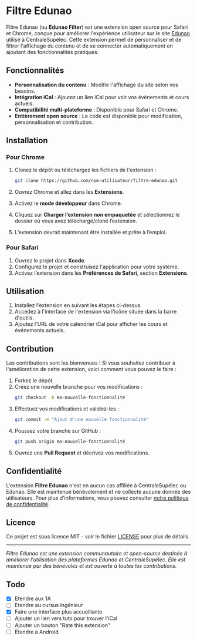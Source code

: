
# Filtre Edunao

Filtre Edunao (ou **Edunao Filter**) est une extension open source pour Safari et Chrome, conçue pour améliorer l'expérience utilisateur sur le site [Edunao](https://centralesupelec.edunao.com/) utilisé à CentraleSupélec. Cette extension permet de personnaliser et de filtrer l'affichage du contenu et de se connecter automatiquement en ajoutant des fonctionnalités pratiques.

## Fonctionnalités

- **Personnalisation du contenu** : Modifie l'affichage du site selon vos besoins.
- **Intégration iCal** : Ajoutez un lien iCal pour voir vos événements et cours actuels.
- **Compatibilité multi-plateforme** : Disponible pour Safari et Chrome.
- **Entièrement open source** : Le code est disponible pour modification, personnalisation et contribution.

## Installation

### Pour Chrome

1. Clonez le dépôt ou téléchargez les fichiers de l'extension :
   ```bash
   git clone https://github.com/nom-utilisateur/filtre-edunao.git
   ```

2. Ouvrez Chrome et allez dans les **Extensions**.

3. Activez le **mode développeur** dans Chrome.

4. Cliquez sur **Charger l’extension non empaquetée** et sélectionnez le dossier où vous avez téléchargé/cloné l’extension.

5. L’extension devrait maintenant être installée et prête à l’emploi.

### Pour Safari

1. Ouvrez le projet dans **Xcode**.
2. Configurez le projet et construisez l'application pour votre système.
3. Activez l’extension dans les **Préférences de Safari**, section **Extensions**.

## Utilisation

1. Installez l'extension en suivant les étapes ci-dessus.
2. Accédez à l'interface de l'extension via l'icône située dans la barre d'outils.
3. Ajoutez l'URL de votre calendrier iCal pour afficher les cours et événements actuels.

## Contribution

Les contributions sont les bienvenues ! Si vous souhaitez contribuer à l'amélioration de cette extension, voici comment vous pouvez le faire :

1. Forkez le dépôt.
2. Créez une nouvelle branche pour vos modifications :
   ```bash
   git checkout -b ma-nouvelle-fonctionnalité
   ```
3. Effectuez vos modifications et validez-les :
   ```bash
   git commit -m "Ajout d'une nouvelle fonctionnalité"
   ```
4. Poussez votre branche sur GitHub :
   ```bash
   git push origin ma-nouvelle-fonctionnalité
   ```
5. Ouvrez une **Pull Request** et décrivez vos modifications.

## Confidentialité

L'extension **Filtre Edunao** n'est en aucun cas affiliée à CentraleSupélec ou Edunao. Elle est maintenue bénévolement et ne collecte aucune donnée des utilisateurs. Pour plus d’informations, vous pouvez consulter [notre politique de confidentialité](https://bdb.cs-campus.fr/confidentialite).

## Licence

Ce projet est sous licence MIT - voir le fichier [LICENSE](./LICENSE) pour plus de détails.

---

*Filtre Edunao est une extension communautaire et open-source destinée à améliorer l'utilisation des plateformes Edunao et CentraleSupélec. Elle est maintenue par des bénévoles et est ouverte à toutes les contributions.*

## Todo
- [x] Etendre aux 1A
- [ ] Etendre au cursus ingénieur
- [x] Faire une interface plus accueillante
- [ ] Ajouter un lien vers tuto pour trouver l'iCal
- [ ] Ajouter un bouton "Rate this extension"
- [ ] Etendre à Android